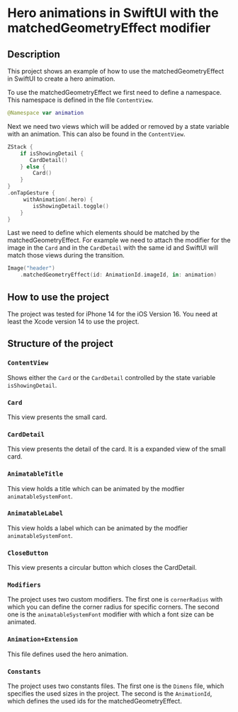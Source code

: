 #  Hero animations in SwiftUI with the matchedGeometryEffect modifier

## Description 

This project shows an example of how to use the matchedGeometryEffect in SwiftUI to create a hero animation. 

To use the matchedGeometryEffect we first need to define a namespace. This namespace is defined in the file `ContentView`.
```swift
@Namespace var animation
````
Next we need two views which will be added or removed by a state variable with an animation. This can also be found in the `ContentView`. 

```swift
ZStack {
    if isShowingDetail {
       CardDetail()
    } else {
        Card()
    }
}
.onTapGesture {
     withAnimation(.hero) {
        isShowingDetail.toggle()
    }
}
```

Last we need to define which elements should be matched by the matchedGeometryEffect. For example we need to attach the modifier for the image in the `Card` and in the `CardDetail` with the same id and SwiftUI will match those views during the transition. 

```swift
Image("header")
    .matchedGeometryEffect(id: AnimationId.imageId, in: animation)
```

## How to use the project 

The project was tested for iPhone 14 for the iOS Version 16. You need at least the Xcode version 14 to use the project. 

## Structure of the project

### `ContentView`

Shows either the `Card` or the `CardDetail` controlled by the state variable `isShowingDetail`. 

### `Card`

This view presents the small card. 

### `CardDetail`

This view presents the detail of the card. It is a expanded view of the small card. 

### `AnimatableTitle`

This view holds a title which can be animated by the modfier `animatableSystemFont`.


### `AnimatableLabel`

This view holds a label which can be animated by the modfier `animatableSystemFont`.

### `CloseButton`

This view presents a circular button which closes the CardDetail. 

### `Modifiers`

The project uses two custom modifiers. The first one is `cornerRadius` with which you can define the corner radius for specific corners. The second one is the `animatableSystemFont` modifier with which a font size can be animated. 

### `Animation+Extension`

This file defines used the hero animation.

### `Constants`

The project uses two constants files. The first one is the `Dimens` file, which specifies the used sizes in the project. The second is the `AnimationId`, which defines the used ids for the matchedGeometryEffect. 


